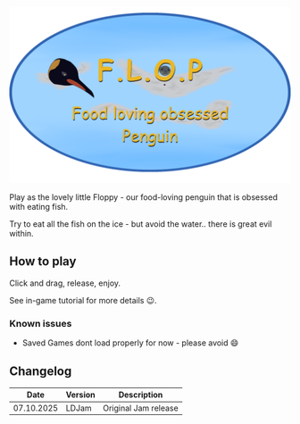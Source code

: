 ![Titel](https://github.com/Pentaworks-Group/ldjam58/blob/main/Data/Titel.png?raw=true)



Play as the lovely little Floppy - our food-loving penguin that is obsessed with eating fish.

Try to eat all the fish on the ice - but avoid the water.. there is great evil within.

## How to play
Click and drag, release, enjoy.

See in-game tutorial for more details :wink:.


### Known issues
* Saved Games dont load properly for now - please avoid :smile: 

## Changelog


|     Date   | Version | Description
|------------|---------|------------
|07.10.2025|LDJam|Original Jam release
